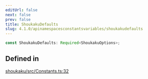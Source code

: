 ```yaml
---
editUrl: false
next: false
prev: false
title: ShoukakuDefaults
slug: 4.1.0/apinamespacesconstantsvariables/shoukakudefaults
---
```


```ts
const ShoukakuDefaults: Required<ShoukakuOptions>;
```

## Defined in

[shoukaku/src/Constants.ts:32](https://github.com/shipgirlproject/shoukaku/blob/30762f5af6c7b4176e69ee96fa39bc204a7cff21/src/Constants.ts#L32)
